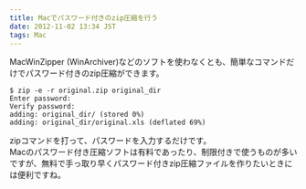 ```yaml
---
title: Macでパスワード付きのzip圧縮を行う
date: 2012-11-02 13:34 JST
tags: Mac
---
```


MacWinZipper (WinArchiver)などのソフトを使わなくとも、簡単なコマンドだけでパスワード付きのzip圧縮ができます。

```
$ zip -e -r original.zip original_dir
Enter password:
Verify password:
adding: original_dir/ (stored 0%)
adding: original_dir/original.xls (deflated 69%)
```

zipコマンドを打って、パスワードを入力するだけです。  
Macのパスワード付き圧縮ソフトは有料であったり、制限付きで使うものが多いですが、無料で手っ取り早くパスワード付きzip圧縮ファイルを作りたいときには便利ですね。
